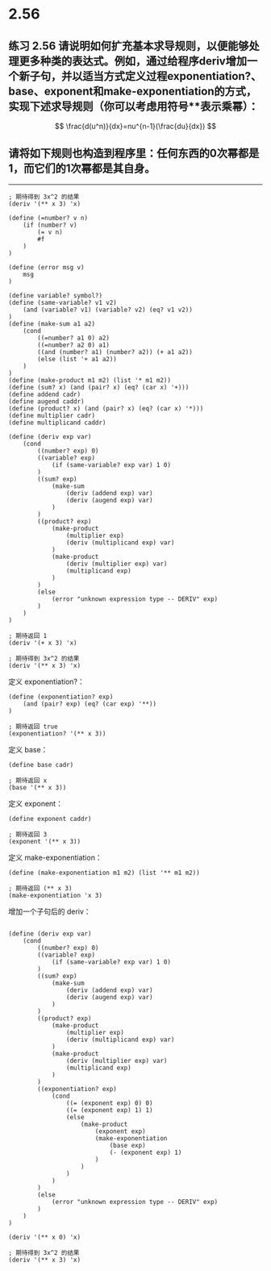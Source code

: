 # 2.56

## 练习 2.56 请说明如何扩充基本求导规则，以便能够处理更多种类的表达式。例如，通过给程序deriv增加一个新子句，并以适当方式定义过程exponentiation?、base、exponent和make-exponentiation的方式，实现下述求导规则（你可以考虑用符号**表示乘幂）：

$$
\frac{d(u^n)}{dx}=nu^{n-1}(\frac{du}{dx})
$$

## 请将如下规则也构造到程序里：任何东西的0次幂都是1，而它们的1次幂都是其自身。

---

```eval-scheme
; 期待得到 3x^2 的结果
(deriv '(** x 3) 'x)
```

```eval-scheme
(define (=number? v n)
    (if (number? v)
        (= v n)
        #f
    )
)

(define (error msg v)
    msg
)

(define variable? symbol?)
(define (same-variable? v1 v2)
    (and (variable? v1) (variable? v2) (eq? v1 v2))
)
(define (make-sum a1 a2) 
    (cond 
        ((=number? a1 0) a2)
        ((=number? a2 0) a1)
        ((and (number? a1) (number? a2)) (+ a1 a2))
        (else (list '+ a1 a2))
    )
)
(define (make-product m1 m2) (list '* m1 m2))
(define (sum? x) (and (pair? x) (eq? (car x) '+)))
(define addend cadr)
(define augend caddr)
(define (product? x) (and (pair? x) (eq? (car x) '*)))
(define multiplier cadr)
(define multiplicand caddr)

(define (deriv exp var)
    (cond 
        ((number? exp) 0)
        ((variable? exp)
            (if (same-variable? exp var) 1 0)
        )
        ((sum? exp)
            (make-sum
                (deriv (addend exp) var)
                (deriv (augend exp) var)
            )
        )
        ((product? exp)
            (make-product 
                (multiplier exp)
                (deriv (multiplicand exp) var)
            )
            (make-product
                (deriv (multiplier exp) var)
                (multiplicand exp)
            )
        )
        (else
            (error "unknown expression type -- DERIV" exp)
        )
    )
)

; 期待返回 1
(deriv '(+ x 3) 'x)
```


```eval-scheme
; 期待得到 3x^2 的结果
(deriv '(** x 3) 'x)
```

定义 exponentiation?：

```eval-scheme
(define (exponentiation? exp)
    (and (pair? exp) (eq? (car exp) '**))
)

; 期待返回 true
(exponentiation? '(** x 3))
```

定义 base：

```eval-scheme
(define base cadr)

; 期待返回 x
(base '(** x 3))
```

定义 exponent：

```eval-scheme
(define exponent caddr)

; 期待返回 3
(exponent '(** x 3))
```

定义 make-exponentiation：

```eval-scheme
(define (make-exponentiation m1 m2) (list '** m1 m2))

; 期待返回 (** x 3)
(make-exponentiation 'x 3)
```

增加一个子句后的 deriv：

```eval-scheme

(define (deriv exp var)
    (cond 
        ((number? exp) 0)
        ((variable? exp)
            (if (same-variable? exp var) 1 0)
        )
        ((sum? exp)
            (make-sum
                (deriv (addend exp) var)
                (deriv (augend exp) var)
            )
        )
        ((product? exp)
            (make-product 
                (multiplier exp)
                (deriv (multiplicand exp) var)
            )
            (make-product
                (deriv (multiplier exp) var)
                (multiplicand exp)
            )
        )
        ((exponentiation? exp)
            (cond
                ((= (exponent exp) 0) 0)
                ((= (exponent exp) 1) 1)
                (else
                    (make-product
                        (exponent exp)
                        (make-exponentiation 
                            (base exp) 
                            (- (exponent exp) 1)
                        )
                    )
                )
            )
        )
        (else
            (error "unknown expression type -- DERIV" exp)
        )
    )
)

(deriv '(** x 0) 'x)
```

```eval-scheme
; 期待得到 3x^2 的结果
(deriv '(** x 3) 'x)
```